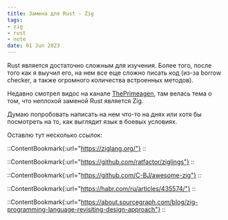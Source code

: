 ```yaml
---
title: Замена для Rust - Zig
tags:
- zig
- rust
- note
date: 01 Jun 2023
---
```



Rust является достаточно сложным для изучения. Более того, после того как я выучил его, на нем все еще сложно писать код (из-за borrow checker, а также огромного количества встроенных методов).

Недавно смотрел видос на канале [ThePrimeagen](https://www.youtube.com/watch?v=VU1h-h9doS8&pp=ygUQemlnIHRoZXByaW1lYWdlbg%3D%3D), там велась тема о том, что неплохой заменой Rust является Zig.

Думаю попробовать написать на нем что-то на днях или хотя бы посмотреть на то, как выглядит язык в боевых условиях.

Оставлю тут несколько ссылок:

::ContentBookmark{:url="https://ziglang.org/"}
::

::ContentBookmark{:url="https://github.com/ratfactor/ziglings"}
::

::ContentBookmark{:url="https://github.com/C-BJ/awesome-zig"}
::

::ContentBookmark{:url="https://habr.com/ru/articles/435574/"}
::

::ContentBookmark{:url="https://about.sourcegraph.com/blog/zig-programming-language-revisiting-design-approach"}
::
